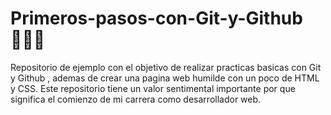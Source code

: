 # Primeros-pasos-con-Git-y-Github  🧑🏽‍🦱

Repositorio de ejemplo con el objetivo de realizar practicas basicas con Git y Github , ademas de crear una pagina web humilde con un poco de HTML y CSS. Este repositorio tiene un valor sentimental importante por que significa el comienzo de mi carrera como desarrollador web. 

<img alt="" src="https://images.unsplash.com/photo-1515879218367-8466d910aaa4?ixid=MnwxMjA3fDB8MHxwaG90by1wYWdlfHx8fGVufDB8fHx8&ixlib=rb-1.2.1&auto=format&fit=crop&w=750&q=80">
